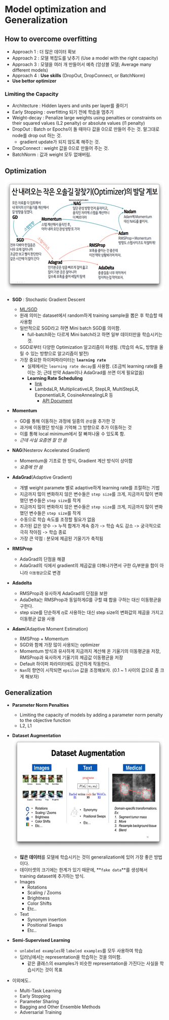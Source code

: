 # Model optimization and Generalization
## How to overcome overfitting
- Approach 1 : 더 많은 데이터 확보
- Approach 2 : 모델 복잡도를 낮추기 (Use a model with the right capacity)
- Approach 3 : 모델을 여러 개 만들어서 예측 (앙상블 모델; Average many different models)
- Approach 4 : **Use skills** (DropOut, DropConnect, or BatchNorm)
- **Use bettor optimizer**

### Limiting the Capacity
- Architecture : Hidden layers and units per layer를 줄이기
- Early Stopping : overfitting 되기 전에 학습을 멈추기
- Weight-decay : Penalize large weights using penalties or constraints on their squared values (L2 penalty) or absolute values (l1 penalty)
- DropOut : Batch or Epochs이 돌 때마다 값을 0으로 만들어 주는 것. 말그대로 node를 drop out 하는 것.
  - gradient update가 되지 않도록 해주는 것.
- DropConnect : weight 값을 0으로 만들어 주는 것.
- BatchNorm : 값과 weight 모두 없애버림.

## Optimization
<img src="./img/Optimizer발달계보.png" width="630px" height="350px">

- **SGD** : Stochastic Gradient Descent
  - [ML/SGD](../ML/Linear_Regression/LR_5.ipynb)
  - 원래 의미는 dataset에서 random하게 training sample을 뽑은 후 학습할 때 사용함
  - 일반적으로 SGD라고 하면 Mini batch SGD를 의미함.
    - full-batch와는 다르게 Mini batch라고 하면 일부 데이터만을 학습시키는 것.
  - SGD로부터 다양한 Optimization 알고리즘이 파생됨. (학습의 속도, 방향을 올릴 수 있는 방향으로 알고리즘이 발전)
  - 가장 중요한 하이퍼파라미터는 **`learning rate`**
    - 실제에서는 `learning rate decay`를 사용함. (조금씩 learning rate를 줄이는 것; 근데 만약 Adam이나 AdaGrad를 쓰면 이게 필요없음)
    - **Learning Rate Scheduling**
      - [link](https://sanghyu.tistory.com/113)
      - LambdaLR, MultiplicativeLR, StepLR, MultiStepLR, ExponentialLR, CosineAnnealingLR 등
        - [API Document](https://pytorch.org/docs/stable/optim.html)

- **Momentum**
  - GD를 통해 이동하는 과정에 일종의 `관성`을 추가한 것
  - 과거에 이동했던 방식을 기억해 그 방향으로 추가 이동하는 것
  - 이를 통해 local minimum에서 잘 빠져나올 수 있도록 함.
  - *근데 사실 요즘엔 잘 안 씀*

- **NAG**(Nesterov Accelerated Gradient)
  - Momentum을 기초로 한 방식, Gradient 계산 방식이 상이함
  - *요즘에 안 씀*

- **AdaGrad**(Adaptive Gradient)
  - 개별 weight paramete 별로 adaptive하게 learning rate를 조절하는 기법
  - 지금까지 많이 변화하지 않은 변수들은 `step size`를 크게, 지금까지 많이 변화했던 변수들은 `step size`를 작게
  - 지금까지 많이 변화하지 않은 변수들은 `step size`를 크게, 지금까지 많이 변화했던 변수들은 `step size`를 작게
  - 수동으로 학습 속도를 조정할 필요가 없음
  - 추가된 값은 양수 -> 누적 합계가 계속 증가 -> 학습 속도 감소 -> 궁극적으로 극히 작아짐 -> 학습 종료
  - 가장 큰 약점 : 분모에 제곱된 기울기가 축적됨

- **RMSProp**
  - AdaGrad의 단점을 해결
  - AdaGrad의 식에서 gradient의 제곱값을 더해나가면서 구한 $G_t$부분을 합이 아니라 `이동평균`으로 변경

- **Adadelta**
  - RMSProp과 유사하게 AdaGrad의 단점을 보완
  - AdaDelta는 RMSProp과 동일하게$G$를 구할 떄 합을 구하는 대신 이동평균을 구한다.
  - step size를 단순하게 $\eta$로 사용하는 대신 step size의 변화값의 제곱을 가지고 이동평균 값을 사용

- **Adam**(Adaptive Moment Estimation)
  - RMSProp + Momentum
  - SGD와 함께 가장 많이 사용되는 optimizer
  - Momentum 방식과 유사하게 지금까지 계산해 온 기울기의 이동평균을 저장, RMSProp과 육사하게 기울기의 제곱값 이동평균을 저장
  - Default 하이퍼 파라미터에도 강건하게 작동한다.
  - `Nan`의 향연이 시작되면 `epsilon` 값을 조정해보자. (0.1 ~ 1 사이의 값으로 좀 크게 해보자)

## Generalization
- **Parameter Norm Penalties**
  - Limiting the capacity of models by adding a parameter norm penalty to the objective function
  - L2, L1

- **Dataset Augmentation**
  <br>
  <img src="./img/Dataset_Augmentation_Examples.png" style="display:block" width="630px" height="350px">
  - **많은 데이터**를 모델에 학습시키는 것이 generalization에 있어 가장 좋은 방법이다.
  - 데이터셋의 크기에는 한계가 있기 때문에, **`fake data`**를 생성해서 training dataset에 추가하는 방식.
  - Images
    - Rotations
    - Scaling / Zooms
    - Brightness
    - Color Shifts
    - Etc..
  - Text
    - Synonym insertion
    - Positional Swaps
    - Etc..

- **Semi-Supervised Learning**
  - `unlabeled examples`와 `labeled examples`를 모두 사용하여 학습
  - 딥러닝에서는 representation을 학습하는 것을 의미함.
    - 같은 클래스의 examples가 비슷한 representation을 가진다는 사실을 학습시키는 것이 목표

- 이외에도..
  - Multi-Task Learning
  - Early Stopping
  - Parameter Sharing
  - Bagging and Other Ensemble Methods
  - Adversarial Training